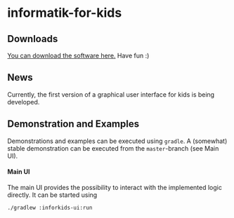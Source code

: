 # informatik-for-kids

## Downloads
[You can download the software here.](https://github.com/dominicparga/informatik-for-kids/raw/master/informatik-for-kids.jar) Have fun :)

## News
Currently, the first version of a graphical user interface for kids is being developed.

## Demonstration and Examples
Demonstrations and examples can be executed using `gradle`. A (somewhat) stable demonstration can be executed from the `master`-branch (see Main UI).

#### Main UI
The main UI provides the possibility to interact with the implemented logic directly. It can be started using

```shell
./gradlew :inforkids-ui:run
```
